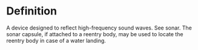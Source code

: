 # Definition

A device designed to reflect high-frequency sound waves. See sonar. The
sonar capsule, if attached to a reentry body, may be used to locate the
reentry body in case of a water landing.
